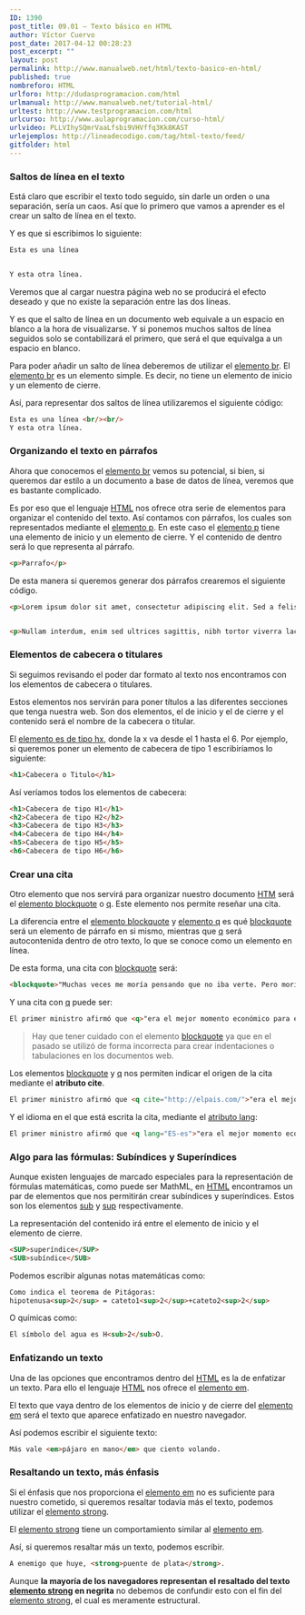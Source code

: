 ```yaml
---
ID: 1390
post_title: 09.01 – Texto básico en HTML
author: Víctor Cuervo
post_date: 2017-04-12 00:28:23
post_excerpt: ""
layout: post
permalink: http://www.manualweb.net/html/texto-basico-en-html/
published: true
nombreforo: HTML
urlforo: http://dudasprogramacion.com/html
urlmanual: http://www.manualweb.net/tutorial-html/
urltest: http://www.testprogramacion.com/html
urlcurso: http://www.aulaprogramacion.com/curso-html/
urlvideo: PLLVIhySQmrVaaLfsbi9VHVffq3Kk8KAST
urlejemplos: http://lineadecodigo.com/tag/html-texto/feed/
gitfolder: html
---
```

<a name="br"></a>
### Saltos de línea en el texto

Está claro que escribir el texto todo seguido, sin darle un orden o una separación, sería un caos. Así que lo primero que vamos a aprender es el crear un salto de línea en el texto.

Y es que si escribimos lo siguiente:

~~~html
Esta es una línea


Y esta otra línea.
~~~

Veremos que al cargar nuestra página web no se producirá el efecto deseado y que no existe la separación entre las dos líneas.

Y es que el salto de línea en un documento web equivale a un espacio en blanco a la hora de visualizarse. Y si ponemos muchos saltos de línea seguidos solo se contabilizará el primero, que será el que equivalga a un espacio en blanco.

Para poder añadir un salto de línea deberemos de utilizar el [elemento br][2]. El [elemento br][2] es un elemento simple. Es decir, no tiene un elemento de inicio y un elemento de cierre.

Así, para representar dos saltos de línea utilizaremos el siguiente código:

~~~html
Esta es una línea <br/><br/>
Y esta otra línea.
~~~

<a name="p"></a>
### Organizando el texto en párrafos

Ahora que conocemos el [elemento br][2] vemos su potencial, si bien, si queremos dar estilo a un documento a base de datos de línea, veremos que es bastante complicado.

Es por eso que el lenguaje [HTML][1] nos ofrece otra serie de elementos para organizar el contenido del texto. Así contamos con párrafos, los cuales son representados mediante el [elemento p][3]. En este caso el [elemento p][3] tiene una elemento de inicio y un elemento de cierre. Y el contenido de dentro será lo que representa al párrafo.

~~~html
<p>Parrafo</p>
~~~

De esta manera si queremos generar dos párrafos crearemos el siguiente código.

~~~html
<p>Lorem ipsum dolor sit amet, consectetur adipiscing elit. Sed a felis non sem elementum tempor in at urna. Suspendisse auctor libero ut nibh consequat sed sagittis dolor iaculis. Donec condimentum mauris nec eros auctor sed vestibulum tellus consequat. Pellentesque tincidunt hendrerit neque, tincidunt tempus mauris consequat non.</p>


<p>Nullam interdum, enim sed ultrices sagittis, nibh tortor viverra lacus, eu tristique risus sapien et eros. Cras gravida, felis sed sagittis convallis, nulla ante vehicula justo, id imperdiet enim nisi id mauris. Nunc egestas volutpat congue. Lorem ipsum dolor sit amet, consectetur adipiscing elit. Sed vehicula purus eu enim vulputate rhoncus.</p>
~~~

<a name="hx"></a>
### Elementos de cabecera o titulares

Si seguimos revisando el poder dar formato al texto nos encontramos con los elementos de cabecera o titulares.

Estos elementos nos servirán para poner títulos a las diferentes secciones que tenga nuestra web. Son dos elementos, el de inicio y el de cierre y el contenido será el nombre de la cabecera o titular.

El [elemento es de tipo hx][4], donde la x va desde el 1 hasta el 6. Por ejemplo, si queremos poner un elemento de cabecera de tipo 1 escribiríamos lo siguiente:

~~~html
<h1>Cabecera o Titulo</h1>
~~~

Así veríamos todos los elementos de cabecera:

~~~html
<h1>Cabecera de tipo H1</h1>
<h2>Cabecera de tipo H2</h2>
<h3>Cabecera de tipo H3</h3>
<h4>Cabecera de tipo H4</h4>
<h5>Cabecera de tipo H5</h5>
<h6>Cabecera de tipo H6</h6>
~~~

<a name="cite"></a>
### Crear una cita

Otro elemento que nos servirá para organizar nuestro documento [HTM][1] será el [elemento blockquote][5] o [q][6]. Este elemento nos permite reseñar una cita.

La diferencia entre el [elemento blockquote][5] y [elemento q][6] es qué [blockquote][5] será un elemento de párrafo en si mismo, mientras que [q][6] será autocontenida dentro de otro texto, lo que se conoce como un elemento en línea.

De esta forma, una cita con [blockquote][5] será:

~~~html
<blockquote>"Muchas veces me moría pensando que no iba verte. Pero moría la muerte cada vez que te veía". Eduardo Galeano</blockquote>
~~~

Y una cita con [q][6] puede ser:

~~~html
El primer ministro afirmó que <q>"era el mejor momento económico para el páis"</q> el pasado día 8.
~~~

> Hay que tener cuidado con el elemento [blockquote][5] ya que en el pasado se utilizó de forma incorrecta para crear indentaciones o tabulaciones en los documentos web.

Los elementos [blockquote][5] y [q][6] nos permiten indicar el origen de la cita mediante el **atributo cite**.

~~~html
El primer ministro afirmó que <q cite="http://elpais.com/">"era el mejor momento económico para el páis"</q> el pasado día 8.
~~~

Y el idioma en el que está escrita la cita, mediante el [atributo lang][7]:

~~~html
El primer ministro afirmó que <q lang="ES-es">"era el mejor momento económico para el páis"</q> el pasado día 8.
~~~


<a name="subsup"></a>
### Algo para las fórmulas: Subíndices y Superíndices

Aunque existen lenguajes de marcado especiales para la representación de fórmulas matemáticas, como puede ser MathML, en [HTML][1] encontramos un par de elementos que nos permitirán crear subíndices y superíndices. Estos son los elementos [sub][8] y [sup][9] respectivamente.

La representación del contenido irá entre el elemento de inicio y el elemento de cierre.

~~~html
<SUP>superíndice</SUP>
<SUB>subíndice</SUB>
~~~

Podemos escribir algunas notas matemáticas como:

~~~html
Como indica el teorema de Pitágoras:
hipotenusa<sup>2</sup> = cateto1<sup>2</sup>+cateto2<sup>2</sup>
~~~

O químicas como:

~~~html
El símbolo del agua es H<sub>2</sub>O.
~~~

<a name="em"></a>
### Enfatizando un texto

Una de las opciones que encontramos dentro del [HTML][1] es la de enfatizar un texto. Para ello el lenguaje [HTML][1] nos ofrece el [elemento em][10].

El texto que vaya dentro de los elementos de inicio y de cierre del [elemento em][10] será el texto que aparece enfatizado en nuestro navegador.

Así podemos escribir el siguiente texto:

~~~html
Más vale <em>pájaro en mano</em> que ciento volando.
~~~

<a name="strong"></a>
### Resaltando un texto, más énfasis

Si el énfasis que nos proporciona el [elemento em][10] no es suficiente para nuestro cometido, si queremos resaltar todavía más el texto, podemos utilizar el [elemento strong][11].

El [elemento strong][11] tiene un comportamiento similar al [elemento em][10].

Así, si queremos resaltar más un texto, podemos escribir.

~~~html
A enemigo que huye, <strong>puente de plata</strong>.
~~~

Aunque **la mayoría de los navegadores representan el resaltado del texto [elemento strong][11] en negrita** no debemos de confundir esto con el fin del [elemento strong][11], el cual es meramente estructural.

 [1]: http://www.manualweb.net/tutorial-html/
 [2]: http://www.w3api.com/wiki/HTML:BR
 [3]: http://www.w3api.com/wiki/HTML:P
 [4]: http://www.w3api.com/wiki/HTML:H1
 [5]: http://www.w3api.com/wiki/HTML:BLOCKQUOTE
 [6]: http://www.w3api.com/wiki/HTML:Q
 [7]: http://www.w3api.com/wiki/HTML:Lang
 [8]: http://www.w3api.com/wiki/HTML:SUB
 [9]: http://www.w3api.com/wiki/HTML:SUP
 [10]: http://www.w3api.com/wiki/HTML:EM
 [11]: http://www.w3api.com/wiki/HTML:STRONG

